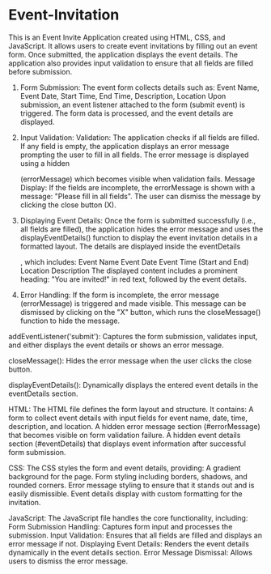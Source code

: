# Event-Invitation

This is an Event Invite Application created using HTML, CSS, and JavaScript. It allows users to create event invitations by filling out an event form. Once submitted, the application displays the event details. The application also provides input validation to ensure that all fields are filled before submission.

1. Form Submission:
The event form collects details such as:
Event Name, Event Date, Start Time, End Time, Description, Location
Upon submission, an event listener attached to the form (submit event) is triggered. The form data is processed, and the event details are displayed.

2. Input Validation:
Validation: The application checks if all fields are filled. If any field is empty, the application displays an error message prompting the user to fill in all fields. The error message is displayed using a hidden <div> (errorMessage) which becomes visible when validation fails.
Message Display: If the fields are incomplete, the errorMessage is shown with a message: "Please fill in all fields". The user can dismiss the message by clicking the close button (X).

3. Displaying Event Details:
Once the form is submitted successfully (i.e., all fields are filled), the application hides the error message and uses the displayEventDetails() function to display the event invitation details in a formatted layout.
The details are displayed inside the eventDetails <div>, which includes:
Event Name
Event Date
Event Time (Start and End)
Location
Description
The displayed content includes a prominent heading: "You are invited!" in red text, followed by the event details.

4. Error Handling:
If the form is incomplete, the error message (errorMessage) is triggered and made visible. This message can be dismissed by clicking on the "X" button, which runs the closeMessage() function to hide the message.

addEventListener('submit'): Captures the form submission, validates input, and either displays the event details or shows an error message.

closeMessage(): Hides the error message when the user clicks the close button.

displayEventDetails(): Dynamically displays the entered event details in the eventDetails section.

HTML:
The HTML file defines the form layout and structure. It contains:
A form to collect event details with input fields for event name, date, time, description, and location.
A hidden error message section (#errorMessage) that becomes visible on form validation failure.
A hidden event details section (#eventDetails) that displays event information after successful form submission.

CSS:
The CSS styles the form and event details, providing:
A gradient background for the page.
Form styling including borders, shadows, and rounded corners.
Error message styling to ensure that it stands out and is easily dismissible.
Event details display with custom formatting for the invitation.

JavaScript:
The JavaScript file handles the core functionality, including:
Form Submission Handling: Captures form input and processes the submission.
Input Validation: Ensures that all fields are filled and displays an error message if not.
Displaying Event Details: Renders the event details dynamically in the event details section.
Error Message Dismissal: Allows users to dismiss the error message.
